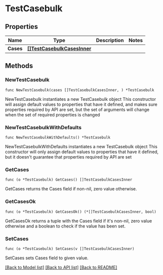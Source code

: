# TestCasebulk

## Properties

Name | Type | Description | Notes
------------ | ------------- | ------------- | -------------
**Cases** | [**[]TestCasebulkCasesInner**](TestCasebulkCasesInner.md) |  | 

## Methods

### NewTestCasebulk

`func NewTestCasebulk(cases []TestCasebulkCasesInner, ) *TestCasebulk`

NewTestCasebulk instantiates a new TestCasebulk object
This constructor will assign default values to properties that have it defined,
and makes sure properties required by API are set, but the set of arguments
will change when the set of required properties is changed

### NewTestCasebulkWithDefaults

`func NewTestCasebulkWithDefaults() *TestCasebulk`

NewTestCasebulkWithDefaults instantiates a new TestCasebulk object
This constructor will only assign default values to properties that have it defined,
but it doesn't guarantee that properties required by API are set

### GetCases

`func (o *TestCasebulk) GetCases() []TestCasebulkCasesInner`

GetCases returns the Cases field if non-nil, zero value otherwise.

### GetCasesOk

`func (o *TestCasebulk) GetCasesOk() (*[]TestCasebulkCasesInner, bool)`

GetCasesOk returns a tuple with the Cases field if it's non-nil, zero value otherwise
and a boolean to check if the value has been set.

### SetCases

`func (o *TestCasebulk) SetCases(v []TestCasebulkCasesInner)`

SetCases sets Cases field to given value.



[[Back to Model list]](../README.md#documentation-for-models) [[Back to API list]](../README.md#documentation-for-api-endpoints) [[Back to README]](../README.md)


